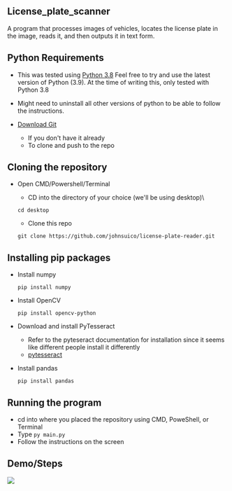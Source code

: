 ## License_plate_scanner
A program that processes images of vehicles, locates the license plate in the image, reads it, and then outputs it in text form.

## Python Requirements
- This was tested using [Python 3.8](https://www.python.org/downloads/release/python-380/)
Feel free to try and use the latest version of Python (3.9). At the time of writing this, only tested with Python 3.8

- Might need to uninstall all other versions of python to be able to follow the instructions.

- [Download Git](https://git-scm.com/downloads)
  - If you don't have it already
  - To clone and push to the repo

## Cloning the repository
- Open CMD/Powershell/Terminal
  - CD into the directory of your choice (we'll be using desktop)\

  ``` cd desktop ```
  - Clone this repo

  ``` git clone https://github.com/johnsuico/license-plate-reader.git ```

## Installing pip packages
- Install numpy

  ``` pip install numpy ```

- Install OpenCV

  ``` pip install opencv-python ```
- Download and install PyTesseract
  - Refer to the pyteseract documentation for installation since it seems like different people install it differently
  - [pytesseract](https://pypi.org/project/pytesseract/)
  
- Install pandas

  ` pip install pandas `
  
## Running the program
- cd into where you placed the repository using CMD, PoweShell, or Terminal
- Type `py main.py`
- Follow the instructions on the screen

## Demo/Steps
![](License_plate_scanner/demo_images/1_starting_image.PNG)

